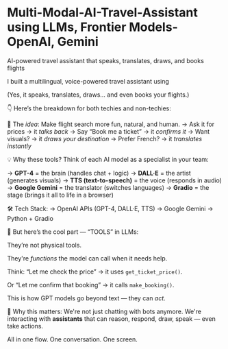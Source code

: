 # Multi-Modal-AI-Travel-Assistant using LLMs, Frontier Models- OpenAI, Gemini
AI-powered travel assistant that speaks, translates, draws, and books flights

I built a multilingual, voice-powered travel assistant using 


(Yes, it speaks, translates, draws... and even books your flights.)

👇 Here’s the breakdown for both techies and non-techies:

🧠 The *idea*: 
Make flight search more fun, natural, and human. 
→ Ask it for prices → it *talks back* 
→ Say “Book me a ticket” → it *confirms it* 
→ Want visuals? → it *draws your destination* 
→ Prefer French? → it *translates instantly*

💡 Why these tools? 
Think of each AI model as a specialist in your team:

→ **GPT-4** = the brain (handles chat + logic) 
→ **DALL·E** = the artist (generates visuals) 
→ **TTS (text-to-speech)** = the voice (responds in audio) 
→ **Google Gemini** = the translator (switches languages) 
→ **Gradio** = the stage (brings it all to life in a browser)

🛠️ Tech Stack: 
→ OpenAI APIs (GPT-4, DALL·E, TTS) 
→ Google Gemini 
→ Python + Gradio

🧰 But here’s the cool part — “TOOLS” in LLMs: 

They’re not physical tools. 

They're *functions* the model can call when it needs help. 

Think: “Let me check the price” → it uses `get_ticket_price()`. 

Or “Let me confirm that booking” → it calls `make_booking()`.

This is how GPT models go beyond text — they can *act*.

🚀 Why this matters: 
We're not just chatting with bots anymore. 
We're interacting with **assistants** that can reason, respond, draw, speak — even take actions.

All in one flow. One conversation. One screen.


